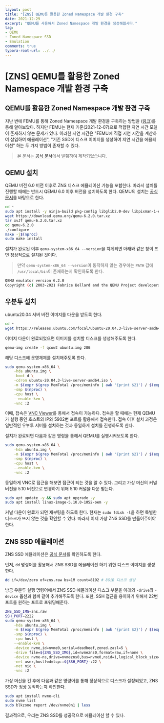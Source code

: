 ```yaml
---
layout: post
title: "[ZNS] QEMU를 활용한 Zoned Namespace 개발 환경 구축"
date: 2021-12-29
excerpt: "QEMU를 사용해서 Zoned Namespace 개발 환경을 생성해봅시다."
tag:
- QEMU
- Zoned Namespace SSD
- Emulation
comments: true
typora-root-url: ../../
---
```


# [ZNS] QEMU를 활용한 Zoned Namespace 개발 환경 구축

## QEMU를 활용한 Zoned Namespace 개발 환경 구축

지난 번에 FEMU를 통해 Zoned Namespace 개발 환경을 구축하는 방법을 ([링크](https://blackinkgj.github.io/femu-zns/))를 통해 알아보았다. 하지만 FEMU는 현재 기준(2021-12-07)으로 적합한 지연 시간 모델이 존재하지 않는 문제가 있다. 이러한 지연 시간은 "FEMU에 직접 지연 시간을 계산하여 삽입하여 에뮬레이션", "기존 SSD에 디스크 이미지를 생성하여 지연 시간을 에뮬레이션" 하는 두 가지 방법이 존재할 수 있다.

> 본 문서는 [공식 문서](https://zonedstorage.io/docs/getting-started/zns-emulation/)에서 발췌하여 제작되었습니다.

## QEMU 설치

QEMU 버전 6.0 버전 이후로 ZNS 디스크 에뮬레이션 기능을 포함한다. 따라서 설치를 진행할 때에는 반드시 QEMU 6.0 이후 버전을 설치하도록 한다. QEMU의 설치는 [공식 문서](https://www.qemu.org/download/#source)를 바탕으로 한다.

```bash
cd ~
sudo apt install -y ninja-build pkg-config libglib2.0-dev libpixman-1-dev
wget https://download.qemu.org/qemu-6.2.0.tar.xz
tar xvJf qemu-6.2.0.tar.xz
cd qemu-6.2.0
./configure
make -j$(nproc)
sudo make install
```

설치가 완료된 이후 `qemu-system-x86_64 --version`을 치게되면 아래와 같은 창이 뜨면 정상적으로 설치된 것이다.

> 만약 `qemu-system-x86_64 --version`이 동작하지 않는 경우에는 `PATH` 값에 `/usr/local/bin`이 존재하는지 확인하도록 한다. 

```bash
QEMU emulator version 6.2.0
Copyright (c) 2003-2021 Fabrice Bellard and the QEMU Project developers
```

## 우분투 설치

ubuntu20.04 서버 버전 이미지를 다운을 받도록 한다.

```bash
cd ~
wget https://releases.ubuntu.com/focal/ubuntu-20.04.3-live-server-amd64.iso
```

이미지 다운이 완료되었으면 이미지를 설치할 디스크를 생성해주도록 한다.

```bash
qemu-img create -f qcow2 ubuntu.img 20G
```

해당 디스크에 운영체제를 설치해주도록 한다.

```bash
sudo qemu-system-x86_64 \
    -hda ubuntu.img \
    -boot d \
    -cdrom ubuntu-20.04.3-live-server-amd64.iso \
    -m $(expr $(grep MemTotal /proc/meminfo | awk '{print $2}') / $(expr 1024 '*' 1024))G \
    -smp $(nproc) \
    -cpu host \
    --enable-kvm \
    -vnc :2
```

이때, 접속은 [VNC Viewer](https://www.realvnc.com/en/connect/download/viewer/windows/)를 통해서 접속이 가능하다. 접속을 할 때에는 현재 QEMU가 실행 중인 호스트의 IP와 5902번 포트를 활용해서 접속한다. 접속 이후 설치 과정은 일반적인 우부투 서버를 설치하는 것과 동일하게 설치를 진행하도록 한다.

설치가 완료되면 다음과 같은 명령을 통해서 QEMU를 실행시켜보도록 한다.

```bash
sudo qemu-system-x86_64 \
    -hda ubuntu.img \
    -m $(expr $(grep MemTotal /proc/meminfo | awk '{print $2}') / $(expr 1024 '*' 1024))G \
    -smp $(nproc) \
    -cpu host \
    --enable-kvm \
    -vnc :2
```

동일하게 VNC로 접근을 해보면 접근이 되는 것을 알 수 있다. 그리고 가상 머신의 커널 버전을 5.10 버전으로 변경하기 위해 5.10 커널을 다운 받는다.

```bash
sudo apt update -y && sudo apt upgrade -y
sudo apt install linux-image-5.10.0-1052-oem -y
```

커널 다운이 완료가 되면 재부팅을 하도록 한다. 현재는 `sudo fdisk -l`을 하면 특별한 디스크가 뜨지 않는 것을 확인할 수 있다. 따라서 이제 가상 ZNS SSD를 만들어주어야 한다.

## ZNS SSD 에뮬레이션

ZNS SSD 에뮬레이션은 [공식 문서](https://zonedstorage.io/docs/getting-started/zns-emulation/)를 확인하도록 한다.

먼저, `dd` 명령어를 활용해서 ZNS SSD를 에뮬레이션 하기 위한 디스크 이미지를 생성한다.

```bash
dd if=/dev/zero of=zns.raw bs=1M count=8192 # 8GiB 디스크 생성
```

방금 우분투 실행 명령어에서 ZNS SSD 에뮬레이션 디스크 부분을 아래와 `-drive`와 `-device` 옵션과 함께 같이 추가해주도록 한다. 또한, SSH 접근을 용이하기 위해서 22번 포트를 원하는 포트로 포워딩해준다.

```bash
ZNS_SSD_IMG=zns.raw
SSH_PORT=2222
sudo qemu-system-x86_64 \
    -hda ubuntu.img \
    -m $(expr $(grep MemTotal /proc/meminfo | awk '{print $2}') / $(expr 1024 '*' 1024))G \
    -smp $(nproc) \
    -cpu host \
    --enable-kvm \
    -device nvme,id=nvme0,serial=deadbeef,zoned.zasl=5 \
    -drive file=${ZNS_SSD_IMG},id=nvmezns0,format=raw,if=none \
    -device nvme-ns,drive=nvmezns0,bus=nvme0,nsid=1,logical_block_size=4096,physical_block_size=4096,zoned=true,zoned.zone_size=64M,zoned.zone_capacity=62M,zoned.max_open=16,zoned.max_active=32,uuid=5e40ec5f-eeb6-4317-bc5e-c919796a5f79 \
    -net user,hostfwd=tcp::${SSH_PORT}-:22 \
    -net nic \
    -vnc :2
```

가상 머신을 킨 후에 다음과 같은 명령어를 통해 정상적으로 디스크가 설정되었고, ZNS SSD가 정상 동작하는지 확인한다.

```bash
sudo apt install nvme-cli
sudo nvme list
sudo blkzone report /dev/nvme0n1 | less
```

결과적으로, 우리는 ZNS SSD를 성공적으로 에뮬레이션 할 수 있다.

